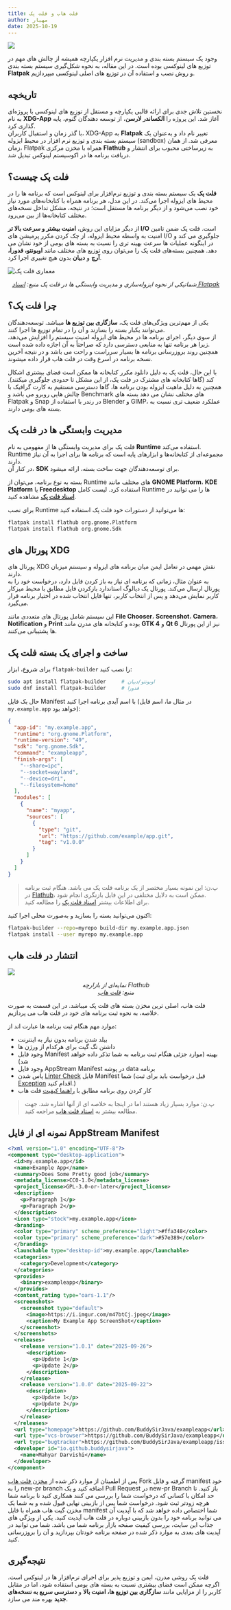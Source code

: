 ```yaml
---
title: فلت هاب و فلت پک
author: مهیار
date: 2025-10-19
---
```


![](/assets/img/flatpak-deps-management-and-submission/flatpak-banner.jpg)

وجود یک سیستم بسته بندی و مدیریت نرم افزار یکپارچه همیشه از چالش های مهم در توزیع های لینوکسی بوده است. در این مقاله، به نحوه شکل‌گیری سیستم بسته بندی **Flatpak** و روش نصب و استفاده آن در توزیع های اصلی لینوکسی میپردازیم.

## تاریخچه

نخستین تلاش جدی برای ارائه قالبی یکپارچه و مستقل از توزیع های لینوکسی با پروژه‌ای به نام **XDG-App** آغاز شد. این پروژه را **الکساندر لارسن**، از توسعه دهندگان گنوم، پایه گذاری کرد.  
با گذر زمان و استقبال کاربران، XDG-App به **Flatpak** تغییر نام داد و به‌عنوان یک سیستم بسته بندی و توزیع نرم افزار در محیط ایزوله (sandbox) معرفی شد. از همان زمان، Flatpak همراه با مخزن مرکزی **Flathub** به زیرساختی محبوب برای انتشار و دریافت برنامه ها در اکوسیستم لینوکس تبدیل شد.

## فلت پک چیست؟

**فلت پک** یک سیستم بسته بندی و توزیع نرم‌افزار برای لینوکس است که برنامه ها را در محیط های ایزوله اجرا می‌کند. در این مدل، هر برنامه همراه با کتابخانه‌های مورد نیاز خود نصب می‌شود و از دیگر برنامه ها مستقل است؛ در نتیجه، مشکل تداخل نسخه‌های مختلف کتابخانه‌ها از بین می‌رود.

از دیگر مزایای این روش، **امنیت بیشتر و سرعت بالا تر I/O** است. فلت پک ضمن تامین امنیت به واسطه محیط ایزوله، از چک کردن مکرر پرمیشن های I/O جلوگیری می کند و در اینگونه عملیات ها سرعت بهینه تری را نسبت به بسته های بومی از خود نشان می دهد. همچنین بسته‌های فلت پک را می‌توان روی توزیع های مختلف مانند **اوبونتو، فدورا، آرچ** و **دبیان** بدون هیچ تغییری اجرا کرد.

![معماری فلت پک](/assets/img/flatpak-deps-management-and-submission/diagram.svg)
<p align="center"><em>شماتیکی از نحوه ایزوله‌سازی و مدیریت وابستگی ها در فلت پک  
منبع: <a href="https://docs.flatpak.org/en/latest/basic-concepts.html">اسناد Flatpak</a></em></p>

## چرا فلت پک؟

یکی از مهم‌ترین ویژگی‌های فلت پک، **سازگاری بین توزیع ها** میباشد. توسعه‌دهندگان می‌توانند  یکبار بسته را بسازند و آن را در تمام توزیع ها اجرا کنند.  
از سوی دیگر، اجرای برنامه ها در محیط های ایزوله امنیت سیستم را افزایش می‌دهد، زیرا هر برنامه تنها به منابعی دسترسی دارد که صراحتاً به آن اجازه داده شده است.  
همچنین روند بروزرسانی برنامه ها بسیار سرراست و راحت می باشد و در نتیجه آخرین نسخه برنامه در اسرع وقت در فلت هاب قرار داده میشوند.

با این حال، فلت پک به دلیل دانلود مکرر کتابخانه ها ممکن است فضای بیشتری اشکال کند (گاها کتابخانه های مشترک در فلت پک، از این مشکل تا حدودی جلوگیری میکنند). همچنین به دلیل ماهیت ایزوله بودن برنامه ها، گاها دسترسی مستقیم به کارت گرافیک با چالش هایی روبرو می باشد و Benchmark های مختلف نشان می دهد بسته های Flatpak و Snap در رندر با استفاده از Blender و GIMP، عملکرد ضعیف تری نسبت به بسته های بومی دارند. 

## مدیریت وابستگی ها در فلت پک

فلت پک برای مدیریت وابستگی ها از مفهومی به نام **Runtime** استفاده می‌کند. Runtime مجموعه‌ای از کتابخانه‌ها و ابزارهای پایه است که برنامه ها برای اجرا به آن نیاز دارند.  
در کنار آن، **SDK** برای توسعه‌دهندگان جهت ساخت بسته، ارائه میشود.

بسته به نوع برنامه، می‌توان از Runtime های مختلف مانند **GNOME Platform**، **KDE Platform** یا **Freedesktop** استفاده کرد.
لیست کامل Runtime ها را می توانید در **[اسناد فلت پک](https://docs.flatpak.org/en/latest/available-runtimes.html)** مشاهده کنید.

برای نصب Runtime ها می‌توانید از دستورات خود فلت پک استفاده کنید:

```bash
flatpak install flathub org.gnome.Platform
flatpak install flathub org.gnome.Sdk
```

## پورتال های XDG

پورتال های XDG نقش مهمی در تعامل ایمن میان برنامه های ایزوله و سیستم میزبان دارند.  
به عنوان مثال، زمانی که برنامه ای نیاز به باز کردن فایل دارد، درخواست خود را به پورتال ارسال می‌کند. پورتال یک دیالوگ استاندارد بازکردن فایل مطابق با محیط میزکار کاربر نمایش می‌دهد و پس از انتخاب کاربر، تنها فایل انتخاب شده در اختیار برنامه قرار می‌گیرد.

این سیستم شامل پورتال های متعددی مانند **File Chooser**، **Screenshot**، **Camera**، **Notification** و **Print** بوده و کتابخانه های مدرن مانند **GTK 4** و **Qt 6** نیز از این پورتال ها پشتیبانی می‌کنند.

## ساخت و اجرای یک بسته فلت پک

برای شروع، ابزار `flatpak-builder` را نصب کنید:

```bash
sudo apt install flatpak-builder     # اوبونتو/دبیان  
sudo dnf install flatpak-builder     # فدورا
```


حال یک فایل Manifest با اسم آیدی برنامه اجرا کنید (در مثال ما، اسم فایل `my.example.app` خواهد بود):

```json
{
  "app-id": "my.example.app",
  "runtime": "org.gnome.Platform",
  "runtime-version": "49",
  "sdk": "org.gnome.Sdk",
  "command": "exampleapp",
  "finish-args": [
    "--share=ipc",
    "--socket=wayland",
    "--device=dri",
    "--filesystem=home"
  ],
  "modules": [
    {
      "name": "myapp",
      "sources": [
        {
          "type": "git",
          "url": "https://github.com/example/app.git",
          "tag": "v1.0.0"
        }
      ]
    }
  ]
}
```
> پ.ن: این نمونه بسیار مختصر از یک برنامه فلت پک می باشد. هنگام ثبت برنامه در [Flathub](https://flathub.org)، ممکن است به دلایل مختلفی در این فایل بازنگری انجام شود.  
> برای اطلاعات بیشتر [اسناد فلت پک](https://docs.flatpak.org/en/latest/manifests.html) را مطالعه کنید.



اکنون می‌توانید بسته را بسازید و به‌صورت محلی اجرا کنید:

```bash
flatpak-builder --repo=myrepo build-dir my.example.app.json
flatpak install --user myrepo my.example.app
```



## انتشار در فلت هاب

![](/assets/img/flatpak-deps-management-and-submission/flathub-ss.png)
<p align="center"><em>نمایه‌ای از بازارچه Flathub<br>
منبع: <a href="https://flathub.org">فلت هاب</a></em></p>
فلت هاب، اصلی ترین مخزن بسته های فلت پک میباشد. در این قسمت به صورت خلاصه، به نحوه ثبت برنامه های خود در فلت هاب می پردازیم.

موارد مهم هنگام ثبت برنامه ها عبارت اند از:
- بیلد شدن برنامه بدون نیاز به اینترنت
- داشتن تگ گیت برای هرکدام از ورژن ها
- وجود فایل Manifest بهینه (موارد جزئی هنگام ثبت برنامه به شما تذکر داده خواهد شد)
- وجود فایل AppStream Manifest در پوشه data برنامه
- پاس شدن [Linter Check](https://docs.flathub.org/docs/for-app-authors/linter) فایل  Manifest شما (قبل درخواست باید برای ثبت [Exception](https://docs.flathub.org/docs/for-app-authors/linter#exceptions) اقدام کنید.)
- کار کردن روی برنامه مطابق با [راهنما کیفیت](https://docs.flathub.org/docs/for-app-authors/metainfo-guidelines/quality-guidelines) فلت هاب
> پ.ن: موارد بسیار زیاد هستند اما در اینجا به خلاصه ای از آنها اشاره شد. جهت مطالعه بیشتر به [اسناد فلت هاب](https://docs.flathub.org/docs/for-app-authors/requirements) مراجعه کنید.

## نمونه ای از فایل AppStream Manifest

```xml
<?xml version="1.0" encoding="UTF-8"?>
<component type="desktop-application">
  <id>my.example.app</id>
  <name>Example App</name>
  <summary>Does Some Pretty good job</summary>
  <metadata_license>CC0-1.0</metadata_license>
  <project_license>GPL-3.0-or-later</project_license>
  <description>
    <p>Paragraph 1</p>
    <p>Paragraph 2</p>
  </description>
  <icon type="stock">my.example.app</icon>
  <branding>
  <color type="primary" scheme_preference="light">#ffa348</color>
  <color type="primary" scheme_preference="dark">#57e389</color>
  </branding>
  <launchable type="desktop-id">my.example.app</launchable>
  <categories>
    <category>Development</category>
  </categories>
  <provides>
    <binary>exampleapp</binary>
  </provides>
  <content_rating type="oars-1.1"/>
  <screenshots>
    <screenshot type="default">
      <image>https://i.imgur.com/m47btCj.jpeg</image>
      <caption>My Example App ScreenShot</caption>
    </screenshot>
  </screenshots>
  <releases>
    <release version="1.0.1" date="2025-09-26">
      <description>
        <p>Update 1</p>
        <p>Update 2</p>
      </description>
    </release>
    <release version="1.0.0" date="2025-09-22">
      <description>
        <p>Update 1</p>
        <p>Update 2</p>
      </description>
    </release>
  </releases>
  <url type="homepage">https://github.com/BuddySirJava/exampleapp</url>
  <url type="vcs-browser">https://github.com/BuddySirJava/exampleapp</url>
  <url type="bugtracker">https://github.com/BuddySirJava/exampleapp/issues</url>
  <developer id="io.github.buddysirjava">
    <name>Mahyar Darvishi</name>
  </developer>
</component>
```

پس از اطمینان از موارد ذکر شده از [مخزن فلت هاب](https://github.com/flathub/flathub/) Fork گرفته و فایل manifest خود را به new-pr branch اضافه کنید و یک Pull Request در new-pr Branch باز کنید. تا حد امکان با کسانی که درخواست شما را بررسی می کنند همکاری کنید تا برنامه شما هرچه زودتر ثبت شود. درخواست شما پس از بازبینی نهایی قبول شده و به شما یک مخزن گیت هاب همراه با فایل manifest شما اختصاص داده خواهد شد که با آپدیت آن می توانید برنامه خود را بدون بازبینی دوباره در فلت هاب آپدیت کنید.
یکی از ویژگی های جذاب این سایت، بررسی کیفیت صفحه بازار برنامه شما می باشد. شما می توانید در آپدیت های بعدی به موارد ذکر شده در صفحه برنامه خودتان بپردازید و آن را بروزرسانی کنید.

## نتیجه‌گیری

فلت پک روشی مدرن، ایمن و توزیع پذیر برای اجرای نرم‌افزار ها در لینوکس است. اگرچه ممکن است فضای بیشتری نسبت به بسته های بومی استفاده شود، اما در مقابل کاربر را از مزایایی مانند **سازگاری بین توزیع ها، امنیت بالا** و **دسترسی سریع به نسخه‌های جدید** بهره مند می سازد.